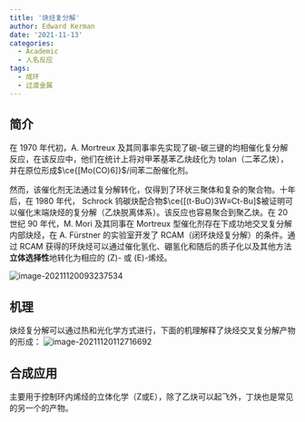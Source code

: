 ```yaml
---
title: '炔烃复分解'
author: Edward Kerman
date: '2021-11-13'
categories:
  - Academic
  - 人名反应
tags:
  - 成环
  - 过渡金属
---
```

## 简介

在 1970 年代初，A. Mortreux 及其同事率先实现了碳-碳三键的均相催化复分解反应，在该反应中，他们在统计上将对甲苯基苯乙炔歧化为 tolan（二苯乙炔），并在原位形成$\ce{[Mo(CO)6]}$/间苯二酚催化剂。

然而，该催化剂无法通过复分解转化，仅得到了环状三聚体和复杂的聚合物。十年后，在 1980 年代， Schrock 钨碳炔配合物$\ce{[(t-BuO)3W≡Ct-Bu]$被证明可以催化末端炔烃的复分解（乙炔脱离体系）。该反应也容易聚合到聚乙炔。在 20 世纪 90 年代，M. Mori 及其同事在 Mortreux 型催化剂存在下成功地交叉复分解内部炔烃，在 A. Fürstner 的实验室开发了 RCAM（闭环炔烃复分解）的条件。通过 RCAM 获得的环炔烃可以通过催化氢化、硼氢化和随后的质子化以及其他方法**立体选择性**地转化为相应的 (Z)- 或 (E)-烯烃。

![image-20211120093237534](https://tva1.sinaimg.cn/large/008i3skNly1gwld2sltv7j31oo0jagoe.jpg)

## 机理

炔烃复分解可以通过热和光化学方式进行，下面的机理解释了炔烃交叉复分解产物的形成：
![image-20211120112716692](https://tva1.sinaimg.cn/large/008i3skNly1gwlge3d3kjj31pd0u043y.jpg)

## 合成应用

主要用于控制环内烯烃的立体化学（Z或E），除了乙炔可以起飞外，丁炔也是常见的另一个的产物。
